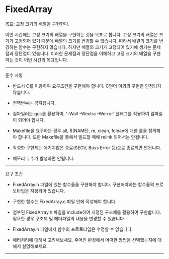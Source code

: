# FixedArray

목표: 고정 크기의 배열을 구현한다.

이번 시간에는 고정 크기의 배열을 구현하는 것을 목표로 합니다. 고정 크기의 배열은 크기가 고정되어 있기 때문에 배열의 크기를 변경할 수 없습니다. 따라서 배열의 크기를 변경하는 함수는 구현하지 않습니다. 하지만 배열의 크기가 고정되어 있기에 생기는 문제점과 장단점이 있습니다. 이러한 문제점과 장단점을 이해하고 고정 크기의 배열을 구현하는 것이 이번 시간의 목표입니다.

***

준수 사항

- 반드시 C를 이용하여 요구조건을 구현해야 합니다. C언어 이외의 구현은 인정되지 않습니다.

- 전역변수는 금지됩니다.

- 컴파일러는 gcc를 활용하며, '-Wall -Wextra -Werror' 플래그를 적용하여 컴파일이 되어야 합니다.

- Makefile을 요구하는 경우 all, $(NAME), re, clean, fclean에 대한 룰을 정의해야 합니다. 또한 Makefile을 통해서 빌드할 때에 relink 되어서는 안됩니다.

- 작성한 구현체는 예기치않은 종료(SEGV, Buss Error 등)으로 종료되면 안됩니다.

- 메모리 누수가 발생하면 안됩니다.

***

요구 조건

- FixedArray.h 파일에 있는 함수들을 구현해야 합니다. 구현해야하는 함수들의 프로토타입은 지정되어 있습니다.

- 구현한 함수는 FixedArray.c 파일 안에 작성해야 합니다.

- 첨부된 FixedArray.h 파일을 include하여 지정된 구조체를 활용하여 구현합니다. 필요한 경우 구조체 및 헤더파일의 내용을 변경할 수 있습니다.

- FixedArray.h 파일에서 함수의 프로토타입은 수정할 수 없습니다.

- 에러처리에 대해서 고려해보세요. 주어진 환경에서 어떠한 방법을 선택했는지에 대해서 설명해보세요.

***

